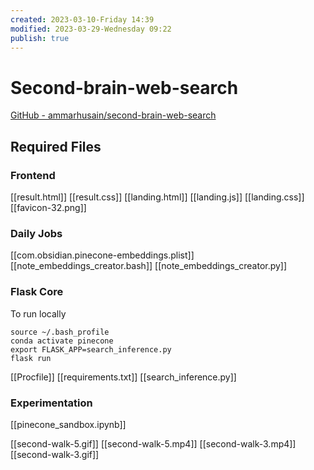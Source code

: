 ```yaml
---
created: 2023-03-10-Friday 14:39
modified: 2023-03-29-Wednesday 09:22
publish: true
---
```

# Second-brain-web-search

[GitHub - ammarhusain/second-brain-web-search](https://github.com/ammarhusain/second-brain-web-search)

## Required Files
### Frontend

[[result.html]]
[[result.css]]
[[landing.html]]
[[landing.js]]
[[landing.css]]
[[favicon-32.png]]

### Daily Jobs

[[com.obsidian.pinecone-embeddings.plist]]
[[note_embeddings_creator.bash]]
[[note_embeddings_creator.py]]

### Flask Core
To run locally
```![[search_inference_st_app.py]]
source ~/.bash_profile
conda activate pinecone
export FLASK_APP=search_inference.py
flask run
```
[[Procfile]]
[[requirements.txt]]
[[search_inference.py]]

### Experimentation

[[pinecone_sandbox.ipynb]]

[[second-walk-5.gif]]
[[second-walk-5.mp4]]
[[second-walk-3.mp4]]
[[second-walk-3.gif]]
